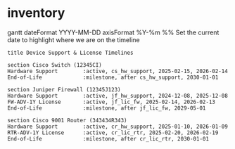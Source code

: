 # inventory
gantt
    dateFormat  YYYY-MM-DD
    axisFormat  %Y-%m
    %% Set the current date to highlight where we are on the timeline



    title Device Support & License Timelines

    section Cisco Switch (12345CI)
    Hardware Support        :active, cs_hw_support, 2025-02-15, 2026-02-14
    End-of-Life             :milestone, after cs_hw_support, 2030-01-01

    section Juniper Firewall (12345J123)
    Hardware Support        :active, jf_hw_support, 2024-12-08, 2025-12-08
    FW-ADV-1Y License       :active, jf_lic_fw, 2025-02-14, 2026-02-13
    End-of-Life             :milestone, after jf_lic_fw, 2029-05-01

    section Cisco 9001 Router (343434R343)
    Hardware Support        :active, cr_hw_support, 2025-01-10, 2026-01-09
    RTR-ADV-1Y License      :active, cr_lic_rtr, 2025-02-20, 2026-02-19
    End-of-Life             :milestone, after cr_lic_rtr, 2030-01-01
